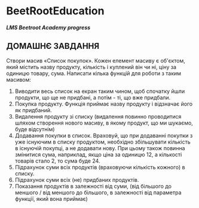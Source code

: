 # BeetRootEducation

**_LMS Beetroot Academy progress_**

## ДОМАШНЄ ЗАВДАННЯ

Створи масив «Список покупок». Кожен елемент масиву є об'єктом, який містить назву продукту, кількість і куплений він чи ні, ціну за одиницю товару, сума. Написати кілька функцій для роботи з таким масивом:

1. Виводити весь список на екран таким чином, щоб спочатку йшли продукти, що ще не придбані, а потім - ті, що вже придбали.
2. Покупка продукту. Функція приймає назву продукту і відзначає його як придбаний.
3. Видалення продукту зі списку (видалення повинно проводитися шляхом створення нового масиву, в якому продукт, що ми шукаємо, буде відсутнім)
4. Додавання покупки в список. Враховуй, що при додаванні покупки з уже існуючим в списку продуктом, необхідно збільшувати кількість в існуючій покупці, а не додавати нову. При цьому також повинна змінитися сума, наприклад, якщо ціна за одиницю 12, а кількості товарів стало 2, то сума буде 24.
5. Підрахунок суми всіх продуктів (враховуючи кількість кожного) в списку.
6. Підрахунок суми всіх (не) придбаних продуктів.
7. Показання продуктів в залежності від суми, (від більшого до меншого / від меншого до більшого, в залежності від параметра функції, який вона приймає)
